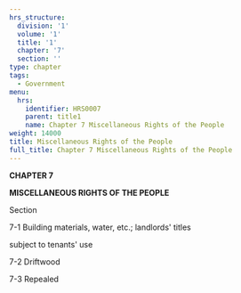 ```yaml
---
hrs_structure:
  division: '1'
  volume: '1'
  title: '1'
  chapter: '7'
  section: ''
type: chapter
tags:
  - Government
menu:
  hrs:
    identifier: HRS0007
    parent: title1
    name: Chapter 7 Miscellaneous Rights of the People
weight: 14000
title: Miscellaneous Rights of the People
full_title: Chapter 7 Miscellaneous Rights of the People
---
```

**CHAPTER 7**

**MISCELLANEOUS RIGHTS OF THE PEOPLE**

Section

7-1 Building materials, water, etc.; landlords' titles

subject to tenants' use

7-2 Driftwood

7-3 Repealed